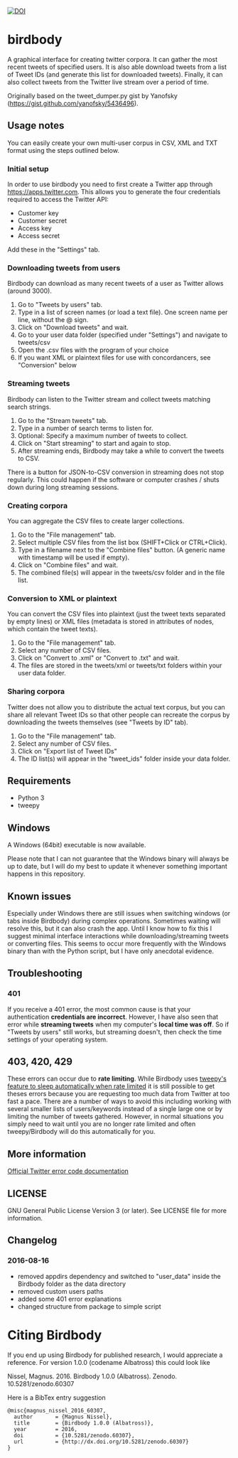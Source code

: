 [![DOI](https://zenodo.org/badge/23260/magnusnissel/birdbody.svg)](https://zenodo.org/badge/latestdoi/23260/magnusnissel/birdbody)

# birdbody
A graphical interface for creating twitter corpora. It can gather the most recent tweets of specified users. It is also able download tweets from a list of Tweet IDs (and generate this list for downloaded tweets). Finally, it can also collect tweets from the Twitter live stream over a period of time.

Originally based on the tweet_dumper.py gist by Yanofsky (https://gist.github.com/yanofsky/5436496).

## Usage notes
You can easily create your own multi-user corpus in CSV, XML and TXT format using the steps outlined below.

### Initial setup
In order to use birdbody you need to first create a Twitter app through https://apps.twitter.com.
This allows you to generate the four credentials required to access the Twitter API:
 
 * Customer key
 * Customer secret
 * Access key
 * Access secret

Add these in the "Settings" tab.

### Downloading tweets from users
Birdbody can download as many recent tweets of a user as Twitter allows (around 3000).

1. Go to "Tweets by users" tab.
2. Type in a list of screen names (or load a text file). One screen name per line, without the @ sign.
3. Click on "Download tweets" and wait.
5. Go to your user data folder (specified under "Settings") and navigate to tweets/csv
6. Open the .csv files with the program of your choice
7. If you want XML or plaintext files for use with concordancers, see "Conversion" below

### Streaming tweets
Birdbody can listen to the Twitter stream and collect tweets matching search strings.

1. Go to the "Stream tweets" tab.
2. Type in a number of search terms to listen for.
3. Optional: Specify a maximum number of tweets to collect.
4. Click on "Start streaming" to start and again to stop.
5. After streaming ends, Birdbody may take a while to convert the tweets to CSV.

There is a button for JSON-to-CSV conversion in streaming does not stop regularly. This could happen if the software or computer crashes / shuts down during long streaming sessions.

### Creating corpora
You can aggregate the CSV files to create larger collections.

1. Go to the "File management" tab.
2. Select multiple CSV files from the list box (SHIFT+Click or CTRL+Click).
3. Type in a filename  next to the "Combine files" button. (A generic name with timestamp will be used if empty).
4. Click on "Combine files" and wait.
5. The combined file(s) will appear in the tweets/csv folder and in the file list.

### Conversion to XML or plaintext ###
You can convert the CSV files into plaintext (just the tweet texts separated by empty lines) or XML files (metadata is stored in attributes of <tweet> nodes, which contain the tweet texts).

1. Go to the "File management" tab.
2. Select any number of CSV files.
3. Click on "Convert to .xml" or "Convert to .txt" and wait.
4. The files are stored in the tweets/xml or tweets/txt folders within your user data folder. 

### Sharing corpora
Twitter does not allow you to distribute the actual text corpus, but you can share all relevant Tweet IDs so that other people can recreate the corpus by downloading the tweets themselves (see "Tweets by ID" tab).

1. Go to the "File management" tab.
2. Select any number of CSV files.
3. Click on "Export list of Tweet IDs"
4. The ID list(s) will appear in the "tweet_ids" folder inside your data folder.

## Requirements
  * Python 3
  * tweepy

## Windows
A  Windows (64bit) executable is now available.

Please note that I can not guarantee that the Windows binary will always be up to date, but I will do my best to update it
whenever something important happens in this repository. 

## Known issues 
Especially under Windows there are still issues when switching windows (or tabs inside Birdbody) during complex operations. 
Sometimes waiting will resolve this, but it can also crash the app. Until I know how to fix this I suggest minimal
interface interactions while downloading/streaming tweets or converting files.
This seems to occur more frequently with the Windows binary than with the Python script, but I have only anecdotal evidence.

## Troubleshooting

### 401
If you receive a 401 error, the most common cause is that your authentication __credentials are incorrect__. However, I have also seen that error 
while __streaming tweets__ when my computer's __local time was off__. So if "Tweets by users" still works, but streaming doesn't, then check the time settings
of your operating system.

## 403, 420, 429
These errors can occur due to __rate limiting__. While Birdbody uses [tweepy's feature to sleep automatically when rate limited](http://docs.tweepy.org/en/v3.2.0/api.html#API) 
it is still possible to get theses errors because you are requesting too much data from Twitter at too fast a pace. There are a number of ways to avoid this including
working with several smaller lists of users/keywords instead of a single large one or by limiting the number of tweets gathered. However, in normal situations you simply
need to wait until you are no longer rate limited and often tweepy/Birdbody will do this automatically for you.

## More information 
[Official Twitter error code documentation](https://dev.twitter.com/overview/api/response-codes)

## LICENSE
GNU General Public License Version 3 (or later). See LICENSE file for more information.

## Changelog

### 2016-08-16
- removed appdirs dependency and switched to "user_data" inside the Birdbody folder as the data directory
- removed custom users paths
- added some 401 error explanations
- changed structure from package to simple script

# Citing Birdbody

If you end up using Birdbody for published research, I would appreciate a reference. For version 1.0.0 (codename Albatross) this could look like


Nissel, Magnus. 2016. Birdbody 1.0.0 (Albatross). Zenodo. 10.5281/zenodo.60307


Here is a BibTex entry suggestion
```
@misc{magnus_nissel_2016_60307,
  author       = {Magnus Nissel},
  title        = {Birdbody 1.0.0 (Albatross)},
  year         = 2016,
  doi          = {10.5281/zenodo.60307},
  url          = {http://dx.doi.org/10.5281/zenodo.60307}
}
```
